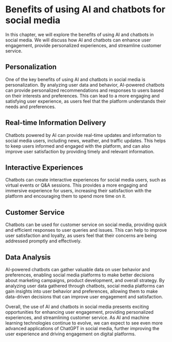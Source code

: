 Benefits of using AI and chatbots for social media
==========================================================================================================

In this chapter, we will explore the benefits of using AI and chatbots in social media. We will discuss how AI and chatbots can enhance user engagement, provide personalized experiences, and streamline customer service.

Personalization
---------------

One of the key benefits of using AI and chatbots in social media is personalization. By analyzing user data and behavior, AI-powered chatbots can provide personalized recommendations and responses to users based on their interests and preferences. This can lead to a more engaging and satisfying user experience, as users feel that the platform understands their needs and preferences.

Real-time Information Delivery
------------------------------

Chatbots powered by AI can provide real-time updates and information to social media users, including news, weather, and traffic updates. This helps to keep users informed and engaged with the platform, and can also improve user satisfaction by providing timely and relevant information.

Interactive Experiences
-----------------------

Chatbots can create interactive experiences for social media users, such as virtual events or Q\&A sessions. This provides a more engaging and immersive experience for users, increasing their satisfaction with the platform and encouraging them to spend more time on it.

Customer Service
----------------

Chatbots can be used for customer service on social media, providing quick and efficient responses to user queries and issues. This can help to improve user satisfaction and loyalty, as users feel that their concerns are being addressed promptly and effectively.

Data Analysis
-------------

AI-powered chatbots can gather valuable data on user behavior and preferences, enabling social media platforms to make better decisions about marketing campaigns, product development, and overall strategy. By analyzing user data gathered through chatbots, social media platforms can gain insights into user behavior and preferences, allowing them to make data-driven decisions that can improve user engagement and satisfaction.

Overall, the use of AI and chatbots in social media presents exciting opportunities for enhancing user engagement, providing personalized experiences, and streamlining customer service. As AI and machine learning technologies continue to evolve, we can expect to see even more advanced applications of ChatGPT in social media, further improving the user experience and driving engagement on digital platforms.
